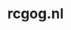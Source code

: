 ---
layout: post
title:  "rcgog.nl"
internal_url:  "/dutchgov/rcgog.nl.html"
subdomains_count: 5
all_subdomains_count: 5
urls_count: 4
ssl_rank: 0
http_rank: 70
url_link: /data/rcgog.nl/urls.txt
all_subdomains_link: /data/rcgog.nl/all_subdomains.txt
subdomains_link: /data/rcgog.nl/subdomains.txt
categories: dutchgov
---